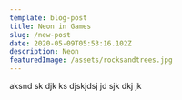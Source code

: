 ```yaml
---
template: blog-post
title: Neon in Games
slug: /new-post
date: 2020-05-09T05:53:16.102Z
description: Neon
featuredImage: /assets/rocksandtrees.jpg
---
```

aksnd sk djk ks djskjdsj jd sjk dkj jk